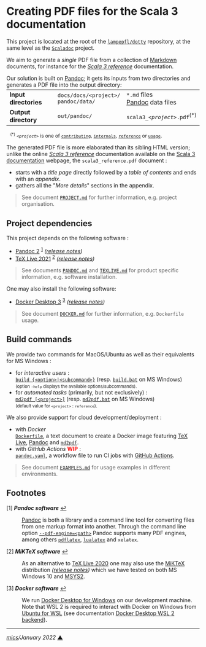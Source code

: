 # <span id="top">Creating PDF files for the Scala 3 documentation</span>
<!-- created by mics (https://github.com/michelou/) on December 2020 -->

This project is located at the root of the [`lampepfl/dotty`][github_dotty] repository, at the same level as the [`Scaladoc`][github_scala3doc] project.

We aim to generate a *single* PDF file from a collection of [Markdown] documents, for instance for the [*Scala 3 reference*][scala3_reference] documentation.

Our solution is built on [Pandoc]; it gets its inputs from two directories and generates a PDF file into the output directory:

<table style="margin-top:-10px; max-width:650px;">
<tr>
<td><b>Input directories</b></td>
<td><code>docs/docs/&lt;project&gt;/</code><br/><code>pandoc/data/</code></td>
<td><code>*.md</code> files<br/><a href="https://pandoc.org/">Pandoc</a> data files</td>
</tr>
<tr>
<td><b>Output directory</b></td>
<td><code>out/pandoc/</code></td>
<td><code>scala3_<i>&lt;project&gt;</i>.pdf</code><sup>(*)</sup></td>
</tr>
</table>

<span style="margin-left:10px;font-size:90%;"><sup>(*)</sup> *`<project>`* is one of [`contributing`](https://github.com/lampepfl/dotty/tree/master/docs/docs/contributing), [`internals`](https://github.com/lampepfl/dotty/tree/master/docs/docs/internals), [`reference`](https://github.com/lampepfl/dotty/tree/master/docs/docs/reference) or [`usage`](https://github.com/lampepfl/dotty/tree/master/docs/docs/usage).</span>

The generated PDF file is more elaborated than its sibling HTML version; unlike the online [*Scala 3 reference*][scala3_reference] documentation available on the [Scala 3 documentation](https://docs.scala-lang.org/scala3/) webpage, the `scala3_reference.pdf` document :
- starts with a *title page* directly followed by a *table of contents* and ends with an *appendix*.
- gathers all the "*More details*" sections in the appendix.

> See document [`PROJECT.md`](docs/PROJECT.md) for further information, e.g. project organisation.

## <span id="dependencies">Project dependencies</span>

This project depends on the following software :

- [Pandoc 2](https://github.com/jgm/pandoc/releases) <sup id="anchor_01">[1](#footnote_01)</sup> *([release notes](https://pandoc.org/releases.html))*
- [TeX Live 2021](https://tug.org/texlive/) <sup id="anchor_02">[2](#footnote_02)</sup> *([release notes](http://www.tug.org/texlive/doc/texlive-en/texlive-en.html#x1-880009.2))*

> See documents [`PANDOC.md`](docs/PANDOC.md) and [`TEXLIVE.md`](docs/TEXLIVE.md) for product specific information, e.g. software installation.

One may also install the following software:

- [Docker Desktop 3](https://docs.docker.com/get-docker/) <sup id="anchor_03">[3](#footnote_03)</sup> *([release notes](https://docs.docker.com/release-notes/))*

> See document [`DOCKER.md`](docs/DOCKER.md) for further information, e.g. `Dockerfile` usage.

## <span id="commands">Build commands</span>

We provide two commands for MacOS/Ubuntu as well as their equivalents for MS Windows :
- for *interactive users* :<br/>[`build {<option>|<subcommand>}`](./build) (resp. [`build.bat`](./build.bat) on MS Windows)<br/><span style="font-size:80%;">(option `-help` displays the available options/subcommands).</span>
- for *automated tasks* (primarily, but not exclusively) :<br/>[`md2pdf [<project>]`](./md2pdf) (resp. [`md2pdf.bat`](./md2pdf.bat) on MS Windows)<br/><span style="font-size:80%;">(default value for `<project>` : `reference`).</span>

We also provide support for cloud development/deployment :

- with *Docker*<br/><a href="./Dockerfile"><code>Dockerfile</code></a>, a text document to create a Docker image featuring <a href="https://tug.org/texlive/">TeX Live</a>, <a href="https://pandoc.org/">Pandoc</a> and <a href="./md2pdf"><code>md2pdf</code></a>.
- with *GitHub Actions* <b style="color:red;">WIP</b> :<br/><a href="../.github/workflows/pandoc.yaml"><code>pandoc.yaml</code></a>, a workflow file to run CI jobs with <a href="https://docs.github.com/en/actions">GitHub Actions</a>.

> See document [`EXAMPLES.md`](docs/EXAMPLES.md) for usage examples in different environments.

## <span id="footnotes">Footnotes</span>

<span id="footnote_01">[1]</span> ***Pandoc software*** [↩](#anchor_01)

<dl><dd>
<a href="https://pandoc.org/">Pandoc</a> is both a library and a command line tool for converting files from one markup format into another. Through the command line option <a href="https://pandoc.org/MANUAL.html#option--pdf-engine"><code>--pdf-engine=&lt;path&gt;</code></a> Pandoc supports many PDF engines, among others <a href="https://linux.die.net/man/1/pdflatex"><code>pdflatex</code></a>, <a href="http://www.luatex.org/"><code>lualatex</code></a> and <code>xelatex</code>.
</dd></dl>

<span id="footnote_02">[2]</span> ***MiKTeX software*** [↩](#anchor_02)

<dl><dd>
As an alternative to <a href="https://tug.org/texlive/">TeX Live 2020</a> one may also use the <a href="https://miktex.org/">MiKTeX</a> distribution <i>(<a href="https://miktex.org/announcement/miktex-20-12">release notes</a>)</i> which we have tested on both MS Windows 10 and <a href="https://www.msys2.org/">MSYS2</a>.
</dd></dl>

<span id="footnote_03">[3]</span> ***Docker software*** [↩](#anchor_03)

<dl><dd>
We run <a href="https://docs.docker.com/docker-for-windows/install/">Docker Desktop for Windows</a> on our development machine.<br/>
Note that WSL 2 is required to interact with Docker on Windows from <a href="https://ubuntu.com/wsl">Ubuntu for WSL</a> (see documentation <a href="https://docs.docker.com/docker-for-windows/wsl/">Docker Desktop WSL 2 backend</a>).
</dd></dl>

***

*[mics](https://github.com/michelou/)/January 2022* [**&#9650;**](#top "Back to top")
<span id="bottom">&nbsp;</span>

[github_dotty]: https://github.com/lampepfl/dotty/#dotty
[github_scala3doc]: https://github.com/lampepfl/dotty/tree/master/scala3doc#scala3doc
[markdown]: https://commonmark.org/
[pandoc]: https://pandoc.org/ "A universal document converter"
[scala3_reference]: https://dotty.epfl.ch/docs/reference/overview.html
[tex_live]: https://tug.org/texlive/
